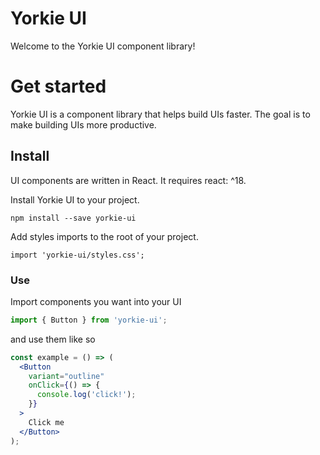 # Yorkie UI

Welcome to the Yorkie UI component library!

# Get started

Yorkie UI is a component library that helps build UIs faster. The goal is to make building UIs more productive.

## Install

UI components are written in React. It requires react: ^18.

Install Yorkie UI to your project.

```
npm install --save yorkie-ui
```

Add styles imports to the root of your project.

```
import 'yorkie-ui/styles.css';
```

### **Use**

Import components you want into your UI

```jsx
import { Button } from 'yorkie-ui';
```

and use them like so

```jsx
const example = () => (
  <Button
    variant="outline"
    onClick={() => {
      console.log('click!');
    }}
  >
    Click me
  </Button>
);
```
